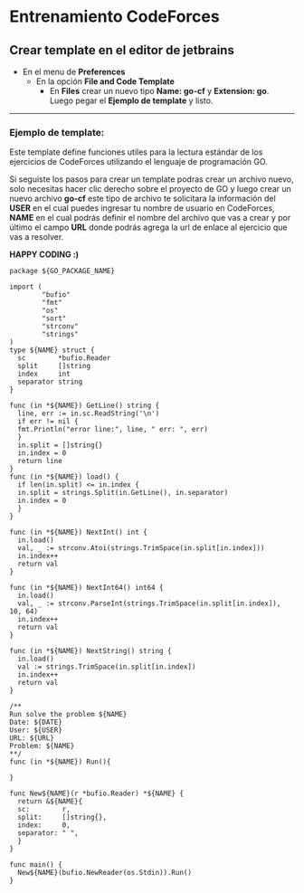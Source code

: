# Entrenamiento CodeForces

## Crear template en el editor de jetbrains 

- En el menu de **Preferences** 
  - En la opción **File and Code Template**
    - En **Files** crear un nuevo tipo **Name: go-cf** y **Extension: go**. Luego pegar el **Ejemplo de template** y listo.
---
  

### Ejemplo de template:

Este template define funciones utiles para la lectura estándar de los ejercicios de CodeForces utilizando el lenguaje de programación GO.

Si seguiste los pasos para crear un template podras crear un archivo nuevo, solo necesitas hacer clic derecho sobre el proyecto de GO y luego crear un nuevo archivo **go-cf** este tipo de archivo te solicitara la información del **USER** en el cual puedes ingresar tu nombre de usuario en CodeForces, **NAME** en el cual podrás definir el nombre del archivo que vas a crear y por último el campo **URL** donde podrás agrega la url de enlace al ejercicio que vas a resolver.


**HAPPY CODING :)**

```
package ${GO_PACKAGE_NAME}

import (
        "bufio"
        "fmt"
        "os"
        "sort"
        "strconv"
        "strings"
)
type ${NAME} struct {
  sc        *bufio.Reader
  split     []string
  index     int
  separator string
}

func (in *${NAME}) GetLine() string {
  line, err := in.sc.ReadString('\n')
  if err != nil {
  fmt.Println("error line:", line, " err: ", err)
  }
  in.split = []string{}
  in.index = 0
  return line
}
func (in *${NAME}) load() {
  if len(in.split) <= in.index {
  in.split = strings.Split(in.GetLine(), in.separator)
  in.index = 0
  }
}

func (in *${NAME}) NextInt() int {
  in.load()
  val, _ := strconv.Atoi(strings.TrimSpace(in.split[in.index]))
  in.index++
  return val
}

func (in *${NAME}) NextInt64() int64 {
  in.load()
  val, _ := strconv.ParseInt(strings.TrimSpace(in.split[in.index]), 10, 64)
  in.index++
  return val
}

func (in *${NAME}) NextString() string {
  in.load()
  val := strings.TrimSpace(in.split[in.index])
  in.index++
  return val
}

/**
Run solve the problem ${NAME}
Date: ${DATE}
User: ${USER}
URL: ${URL}
Problem: ${NAME}
**/
func (in *${NAME}) Run(){

}

func New${NAME}(r *bufio.Reader) *${NAME} {
  return &${NAME}{
  sc:        r,
  split:     []string{},
  index:     0,
  separator: " ",
  }
}

func main() {
  New${NAME}(bufio.NewReader(os.Stdin)).Run()
}
```

